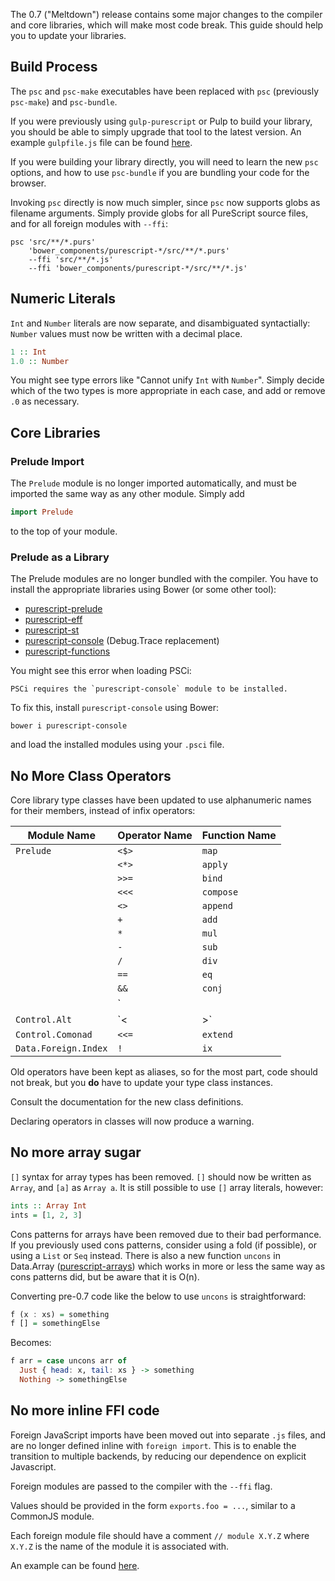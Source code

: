 The 0.7 ("Meltdown") release contains some major changes to the compiler and core libraries, which will make most code break. This guide should help you to update your libraries.

## Build Process

The `psc` and `psc-make` executables have been replaced with `psc` (previously `psc-make`) and `psc-bundle`.

If you were previously using `gulp-purescript` or Pulp to build your library, you should be able to simply upgrade that tool to the latest version. An example `gulpfile.js` file can be found [here](https://github.com/purescript/purescript-prelude/blob/5e1d34f6ee771a436286a0335c5de80343dfa6be/gulpfile.js).

If you were building your library directly, you will need to learn the new `psc` options, and how to use `psc-bundle` if you are bundling your code for the browser.

Invoking `psc` directly is now much simpler, since `psc` now supports globs as filename arguments. Simply provide globs for all PureScript source files, and for all foreign modules with `--ffi`:

    psc 'src/**/*.purs' 
        'bower_components/purescript-*/src/**/*.purs'
        --ffi 'src/**/*.js' 
        --ffi 'bower_components/purescript-*/src/**/*.js'

## Numeric Literals

`Int` and `Number` literals are now separate, and disambiguated syntactially: `Number` values must now be written with a decimal place.

```purescript
1 :: Int
1.0 :: Number
```

You might see type errors like "Cannot unify `Int` with `Number`". Simply decide which of the two types is more appropriate in each case, and add or remove `.0` as necessary.

## Core Libraries

### Prelude Import

The `Prelude` module is no longer imported automatically, and must be imported the same way as any other module. Simply add

```purescript
import Prelude
```

to the top of your module.

### Prelude as a Library

The Prelude modules are no longer bundled with the compiler. You have to install the appropriate libraries using Bower (or some other tool):

- [purescript-prelude](https://github.com/purescript/purescript-prelude)
- [purescript-eff](https://github.com/purescript/purescript-eff)
- [purescript-st](https://github.com/purescript/purescript-st)
- [purescript-console](https://github.com/purescript/purescript-console) (Debug.Trace replacement) 
- [purescript-functions](https://github.com/purescript/purescript-functions)

You might see this error when loading PSCi:

    PSCi requires the `purescript-console` module to be installed.

To fix this, install `purescript-console` using Bower:

    bower i purescript-console

and load the installed modules using your `.psci` file.

## No More Class Operators

Core library type classes have been updated to use alphanumeric names for their members, instead of infix operators:

| Module Name          | Operator Name   | Function Name   |
|----------------------|-----------------|-----------------|
| `Prelude`            | `<$>`           | `map`           |
|                      | `<*>`           | `apply`         |
|                      | `>>=`           | `bind`          |
|                      | `<<<`           | `compose`       |
|                      | `<>`            | `append`        |
|                      | `+`             | `add`           |
|                      | `*`             | `mul`           |
|                      | `-`             | `sub`           |
|                      | `/`             | `div`           |
|                      | `==`            | `eq`            |
|                      | `&&`            | `conj`          |
|                      | `||`          | `disj`          |
| `Control.Alt`        | `<|>`          | `alt`           |
| `Control.Comonad`    | `<<=`           | `extend`        |
| `Data.Foreign.Index` | `!`             | `ix`            |

Old operators have been kept as aliases, so for the most part, code should not break, but you **do** have to update your type class instances.

Consult the documentation for the new class definitions.

Declaring operators in classes will now produce a warning.

## No more array sugar

`[]` syntax for array types has been removed. `[]` should now be written as `Array`, and `[a]` as `Array a`. It is still possible to use `[]` array literals, however:

```purescript
ints :: Array Int
ints = [1, 2, 3]
```

Cons patterns for arrays have been removed due to their bad performance. If you previously used cons patterns, consider using a fold (if possible), or using a `List` or `Seq` instead. There is also a new function `uncons` in Data.Array ([purescript-arrays](https://github.com/purescript/purescript-arrays)) which works in more or less the same way as cons patterns did, but be aware that it is O(n).

Converting pre-0.7 code like the below to use `uncons` is straightforward:
``` purescript
f (x : xs) = something
f [] = somethingElse
```
Becomes:
``` purescript
f arr = case uncons arr of
  Just { head: x, tail: xs } -> something
  Nothing -> somethingElse
```

## No more inline FFI code

Foreign JavaScript imports have been moved out into separate `.js` files, and are no longer defined inline with `foreign import`. This is to enable the transition to multiple backends, by reducing our dependence on explicit Javascript.

Foreign modules are passed to the compiler with the `--ffi` flag.

Values should be provided in the form `exports.foo = ...`, similar to a CommonJS module.

Each foreign module file should have a comment `// module X.Y.Z` where `X.Y.Z` is the name of the module it is associated with.

An example can be found [here](https://github.com/purescript/purescript-eff/blob/v0.1.0-rc.1/src/Control/Monad/Eff.js).